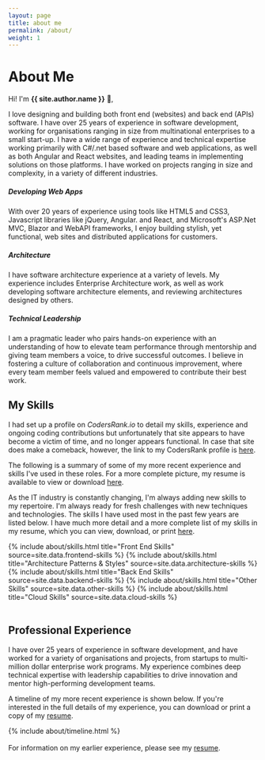 ```yaml
---
layout: page
title: about me
permalink: /about/
weight: 1
---
```


<style>
    codersrank-work-experience {
        --date-font-size: 0;
    }
</style>

# **About Me**

Hi! I'm **{{ site.author.name }}** :wave:,<br>

I love designing and building both front end (websites) and back end (APIs) software. I have over 25 years of experience in software development, working for organisations ranging in size from multinational enterprises to a small start-up. I have a wide range of experience and technical expertise working primarily with C#/.net based software and web applications, as well as both Angular and React websites, and leading teams in implementing solutions on those platforms. I have worked on projects ranging in size and complexity, in a variety of different industries.

<div class="row">
    <div class="col-lg-4 text-center wow animated fadeIn" data-wow-delay=".15s">
        <div class="project card">
            <div class="card-body text-themed">
                <h5 class="card-title"> 
                    <i class="fab fa-html5"></i>
                    Developing Web Apps
                </h5>
                <p>With over 20 years of experience using tools like HTML5 and CSS3, Javascript libraries like jQuery, Angular. and React, and Microsoft's ASP.Net MVC, Blazor and WebAPI frameworks, I enjoy building stylish, yet functional, web sites and distributed applications for customers.</p>
            </div>
        </div>
    </div>
    <div class="col-lg-4 text-center wow animated fadeIn" data-wow-delay=".3s">
        <div class="project card">
            <div class="card-body text-themed">
                <h5 class="card-title"> 
                    <i class="fas fa-sitemap"></i>
                    Architecture
                </h5>
                <p>I have software architecture experience at a variety of levels. My experience includes Enterprise Architecture work, as well as work developing software architecture elements, and reviewing architectures designed by others.</p>
            </div>
        </div>
    </div>
    <div class="col-lg-4 text-center wow animated fadeIn" data-wow-delay=".45s">
        <div class="project card">
            <div class="card-body text-themed">
                <h5 class="card-title"> 
                    <i class="fas fa-users-cog"></i>
                    Technical Leadership
                </h5>
                <p>I am a pragmatic leader who pairs hands-on experience with an understanding of how to elevate team performance through mentorship and giving team members a voice, to drive successful outcomes. I believe in fostering a culture of collaboration and continuous improvement, where every team member feels valued and empowered to contribute their best work.</p>
            </div>
        </div>
    </div>
</div>

## My Skills

I had set up a profile on <i>CodersRank.io</i> to detail my skills, experience and ongoing coding contributions but unfortunately that site appears to have become a victim of time, and no longer appears functional. In case that site does make a comeback, however, the link to my CodersRank profile is <a href="https://profile.codersrank.io/user/marklnz" target="_blank">here</a>.

The following is a summary of some of my more recent experience and skills I've used in these roles. For a more complete picture, my resume is available to view or download <a href="/resume.pdf" target="_blank">here</a>.

As the IT industry is constantly changing, I'm always adding new skills to my repertoire. I'm always ready for fresh challenges with new techniques and technologies. The skills I have used most in the past few years are listed below. I have much more detail and a more complete list of my skills in my resume, which you can view, download, or print <a href="/resume.pdf" target="_blank">here</a>.

<div class="card-columns m-3 mt-5">
{% include about/skills.html title="Front End Skills" source=site.data.frontend-skills %}
{% include about/skills.html title="Architecture Patterns & Styles" source=site.data.architecture-skills %}
{% include about/skills.html title="Back End Skills" source=site.data.backend-skills %}
{% include about/skills.html title="Other Skills" source=site.data.other-skills %}
{% include about/skills.html title="Cloud Skills" source=site.data.cloud-skills %}
</div>

<br />

## Professional Experience

I have over 25 years of experience in software development, and have worked for a variety of organisations and projects, from startups to multi-million dollar enterprise work programs. My experience combines deep technical expertise with leadership capabilities to drive innovation and mentor high-performing development teams.

A timeline of my more recent experience is shown below. If you're interested in the full details of my experience, you can download or print a copy of my <a href="/resume.pdf" target="_blank">resume</a>.
<br />

<div class="row">
{% include about/timeline.html %}
</div>

<br />
For information on my earlier experience, please see my <a href="/resume.pdf" target="_blank">resume</a>.

